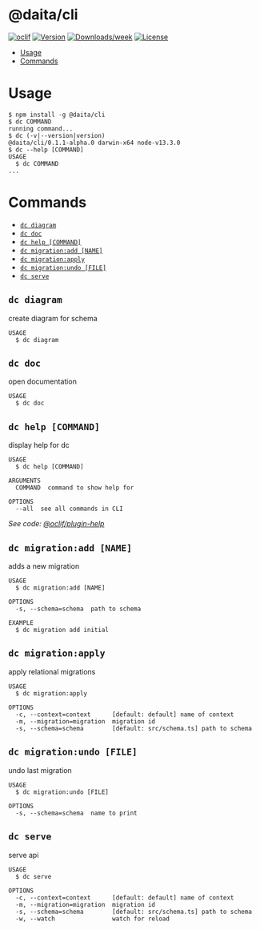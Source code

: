 @daita/cli
==========



[![oclif](https://img.shields.io/badge/cli-oclif-brightgreen.svg)](https://oclif.io)
[![Version](https://img.shields.io/npm/v/@daita/cli.svg)](https://npmjs.org/package/@daita/cli)
[![Downloads/week](https://img.shields.io/npm/dw/@daita/cli.svg)](https://npmjs.org/package/@daita/cli)
[![License](https://img.shields.io/npm/l/@daita/cli.svg)](https://github.com/no0dles/cli/blob/master/package.json)

<!-- toc -->
* [Usage](#usage)
* [Commands](#commands)
<!-- tocstop -->
# Usage
<!-- usage -->
```sh-session
$ npm install -g @daita/cli
$ dc COMMAND
running command...
$ dc (-v|--version|version)
@daita/cli/0.1.1-alpha.0 darwin-x64 node-v13.3.0
$ dc --help [COMMAND]
USAGE
  $ dc COMMAND
...
```
<!-- usagestop -->
# Commands
<!-- commands -->
* [`dc diagram`](#dc-diagram)
* [`dc doc`](#dc-doc)
* [`dc help [COMMAND]`](#dc-help-command)
* [`dc migration:add [NAME]`](#dc-migrationadd-name)
* [`dc migration:apply`](#dc-migrationapply)
* [`dc migration:undo [FILE]`](#dc-migrationundo-file)
* [`dc serve`](#dc-serve)

## `dc diagram`

create diagram for schema

```
USAGE
  $ dc diagram
```

## `dc doc`

open documentation

```
USAGE
  $ dc doc
```

## `dc help [COMMAND]`

display help for dc

```
USAGE
  $ dc help [COMMAND]

ARGUMENTS
  COMMAND  command to show help for

OPTIONS
  --all  see all commands in CLI
```

_See code: [@oclif/plugin-help](https://github.com/oclif/plugin-help/blob/v2.2.3/src/commands/help.ts)_

## `dc migration:add [NAME]`

adds a new migration

```
USAGE
  $ dc migration:add [NAME]

OPTIONS
  -s, --schema=schema  path to schema

EXAMPLE
  $ dc migration add initial
```

## `dc migration:apply`

apply relational migrations

```
USAGE
  $ dc migration:apply

OPTIONS
  -c, --context=context      [default: default] name of context
  -m, --migration=migration  migration id
  -s, --schema=schema        [default: src/schema.ts] path to schema
```

## `dc migration:undo [FILE]`

undo last migration

```
USAGE
  $ dc migration:undo [FILE]

OPTIONS
  -s, --schema=schema  name to print
```

## `dc serve`

serve api

```
USAGE
  $ dc serve

OPTIONS
  -c, --context=context      [default: default] name of context
  -m, --migration=migration  migration id
  -s, --schema=schema        [default: src/schema.ts] path to schema
  -w, --watch                watch for reload
```
<!-- commandsstop -->
